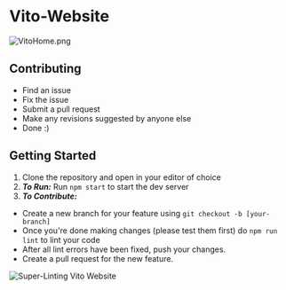 # Vito-Website

![VitoHome.png](https://res.craft.do/user/full/23a03a79-af5e-1af9-b4ff-27170389b6b1/doc/BAA595D7-E923-4FC2-A915-B766124813DF/AE29566B-6CCD-4212-BCF1-892B376A3192_2/ulfzKAiN1Is2Cwvoagt5SxprdhYxE8HpCgG5aK1eZqYz/VitoHome.png)

## Contributing

- Find an issue
- Fix the issue
- Submit a pull request
- Make any revisions suggested by anyone else
- Done :)

## Getting Started

1. Clone the repository and open in your editor of choice
2. _**To Run:**_ Run `npm start` to start the dev server
3. _**To Contribute:**_
  - Create a new branch for your feature using `git checkout -b [your-branch]`
  - Once you're done making changes (please test them first) do `npm run lint` to lint your code
  - After all lint errors have been fixed, push your changes.
  - Create a pull request for the new feature.

![Super-Linting Vito Website](https://github.com/Vito-Rearch/Vito-Website/actions/workflows/Linting.yml/badge.svg)
